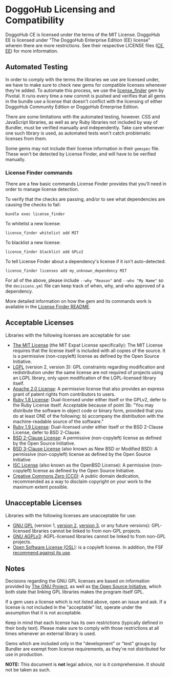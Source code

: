 # DoggoHub Licensing and Compatibility

DoggoHub CE is licensed under the terms of the MIT License. DoggoHub EE is licensed under "The DoggoHub Enterprise Edition (EE) license" wherein there are more restrictions. See their respective LICENSE files ([CE][CE], [EE][EE]) for more information.

## Automated Testing

In order to comply with the terms the libraries we use are licensed under, we have to make sure to check new gems for compatible licenses whenever they're added. To automate this process, we use the [license_finder][license_finder] gem by Pivotal. It runs every time a new commit is pushed and verifies that all gems in the bundle use a license that doesn't conflict with the licensing of either DoggoHub Community Edition or DoggoHub Enterprise Edition.

There are some limitations with the automated testing, however. CSS and JavaScript libraries, as well as any Ruby libraries not included by way of Bundler, must be verified manually and independently. Take care whenever one such library is used, as automated tests won't catch problematic licenses from them.

Some gems may not include their license information in their `gemspec` file. These won't be detected by License Finder, and will have to be verified manually.

### License Finder commands

There are a few basic commands License Finder provides that you'll need in order to manage license detection.

To verify that the checks are passing, and/or to see what dependencies are causing the checks to fail:

```
bundle exec license_finder
```

To whitelist a new license:

```
license_finder whitelist add MIT
```

To blacklist a new license:

```
license_finder blacklist add GPLv2
```

To tell License Finder about a dependency's license if it isn't auto-detected:

```
license_finder licenses add my_unknown_dependency MIT
```

For all of the above, please include `--why "Reason"` and `--who "My Name"` so the `decisions.yml` file can keep track of when, why, and who approved of a dependency.

More detailed information on how the gem and its commands work is available in the [License Finder README][license_finder].

## Acceptable Licenses

Libraries with the following licenses are acceptable for use:

- [The MIT License][MIT] (the MIT Expat License specifically): The MIT License requires that the license itself is included with all copies of the source. It is a permissive (non-copyleft) license as defined by the Open Source Initiative.
- [LGPL][LGPL] (version 2, version 3): GPL constraints regarding modification and redistribution under the same license are not required of projects using an LGPL library, only upon modification of the LGPL-licensed library itself.
- [Apache 2.0 License][apache-2]: A permissive license that also provides an express grant of patent rights from contributors to users.
- [Ruby 1.8 License][ruby-1.8]: Dual-licensed under either itself or the GPLv2, defer to the Ruby License itself. Acceptable because of point 3b: "You may distribute the software in object code or binary form, provided that you do at least ONE of the following: b) accompany the distribution with the machine-readable source of the software."
- [Ruby 1.9 License][ruby-1.9]: Dual-licensed under either itself or the BSD 2-Clause License, defer to BSD 2-Clause.
- [BSD 2-Clause License][BSD-2-Clause]: A permissive (non-copyleft) license as defined by the Open Source Initiative.
- [BSD 3-Clause License][BSD-3-Clause] (also known as New BSD or Modified BSD): A permissive (non-copyleft) license as defined by the Open Source Initiative
- [ISC License][ISC] (also known as the OpenBSD License): A permissive (non-copyleft) license as defined by the Open Source Initiative.
- [Creative Commons Zero (CC0)][CC0]: A public domain dedication, recommended as a way to disclaim copyright on your work to the maximum extent possible.

## Unacceptable Licenses

Libraries with the following licenses are unacceptable for use:

- [GNU GPL][GPL] (version 1, [version 2][GPLv2], [version 3][GPLv3], or any future versions): GPL-licensed libraries cannot be linked to from non-GPL projects.
- [GNU AGPLv3][AGPLv3]: AGPL-licensed libraries cannot be linked to from non-GPL projects.
- [Open Software License (OSL)][OSL]: is a copyleft license. In addition, the FSF [recommend against its use][OSL-GNU].

## Notes

Decisions regarding the GNU GPL licenses are based on information provided by [The GNU Project][GNU-GPL-FAQ], as well as [the Open Source Initiative][OSI-GPL], which both state that linking GPL libraries makes the program itself GPL.

If a gem uses a license which is not listed above, open an issue and ask. If a license is not included in the "acceptable" list, operate under the assumption that it is not acceptable.

Keep in mind that each license has its own restrictions (typically defined in their body text). Please make sure to comply with those restrictions at all times whenever an external library is used.

Gems which are included only in the "development" or "test" groups by Bundler are exempt from license requirements, as they're not distributed for use in production.

**NOTE:** This document is **not** legal advice, nor is it comprehensive. It should not be taken as such.

[CE]: https://doggohub.com/doggohub-org/doggohub-ce/blob/master/LICENSE
[EE]: https://doggohub.com/doggohub-org/doggohub-ee/blob/master/LICENSE
[license_finder]: https://github.com/pivotal/LicenseFinder
[MIT]: http://choosealicense.com/licenses/mit/
[LGPL]: http://choosealicense.com/licenses/lgpl-3.0/
[apache-2]: http://choosealicense.com/licenses/apache-2.0/
[ruby-1.8]: https://github.com/ruby/ruby/blob/ruby_1_8_6/COPYING
[ruby-1.9]: https://www.ruby-lang.org/en/about/license.txt
[BSD-2-Clause]: https://opensource.org/licenses/BSD-2-Clause
[BSD-3-Clause]: https://opensource.org/licenses/BSD-3-Clause
[ISC]: https://opensource.org/licenses/ISC
[CC0]: https://creativecommons.org/publicdomain/zero/1.0/
[GPL]: http://choosealicense.com/licenses/gpl-3.0/
[GPLv2]: http://www.gnu.org/licenses/gpl-2.0.txt
[GPLv3]: http://www.gnu.org/licenses/gpl-3.0.txt
[AGPLv3]: http://choosealicense.com/licenses/agpl-3.0/
[GNU-GPL-FAQ]: http://www.gnu.org/licenses/gpl-faq.html#IfLibraryIsGPL
[OSI-GPL]: https://opensource.org/faq#linking-proprietary-code
[OSL]: https://opensource.org/licenses/OSL-3.0
[OSL-GNU]: https://www.gnu.org/licenses/license-list.en.html#OSL
